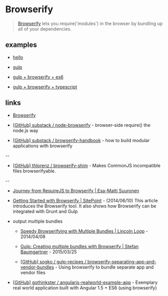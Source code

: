 # Browserify

> [Browserify](http://browserify.org/) lets you require('modules') in the browser by bundling up all of your dependencies.


## examples

* [hello](hello)

* [gulp](gulp)

* [gulp + browserify + es6](https://github.com/erkobridee/lab-nodejs/tree/master/es6/split_files)

* [gulp + browserify + typescript](https://github.com/erkobridee/lab-nodejs/tree/master/typescript/split_files)


## links

* [Browserify](http://browserify.org/)

* [[GitHub] substack / node-browserify](https://github.com/substack/node-browserify) - browser-side require() the node.js way

* [[GitHub] substack / browserify-handbook](https://github.com/substack/browserify-handbook) - how to build modular applications with browserify

--

* [[GitHub] thlorenz / browserify-shim](https://github.com/thlorenz/browserify-shim) - Makes CommonJS incompatible files browserifyable.

--

* [Journey from RequireJS to Browserify | Esa-Matti Suuronen](http://esa-matti.suuronen.org/blog/2013/03/22/journey-from-requirejs-to-browserify/)

* [Getting Started with Browserify | SitePoint](https://www.sitepoint.com/getting-started-browserify/) - (2014/06/10) This article introduces the Browserify tool. It also shows how Browserify can be integrated with Grunt and Gulp

* output multiple bundles

  * [Speedy Browserifying with Multiple Bundles | Lincoln Loop](https://lincolnloop.com/blog/speedy-browserifying-multiple-bundles/) - 2014/04/08

  * [Gulp: Creating multiple bundles with Browserify | Stefan Baumgartner](https://fettblog.eu/gulp-browserify-multiple-bundles/) - 2015/03/25

  * [[GitHub] sogko / gulp-recipes / browserify-separating-app-and-vendor-bundles](https://github.com/sogko/gulp-recipes/tree/master/browserify-separating-app-and-vendor-bundles) - Using browserify to bundle separate app and vendor files

* [[GitHub] gothinkster / angularjs-realworld-example-app](https://github.com/gothinkster/angularjs-realworld-example-app) - Exemplary real world application built with Angular 1.5 + ES6 (using browserify)
